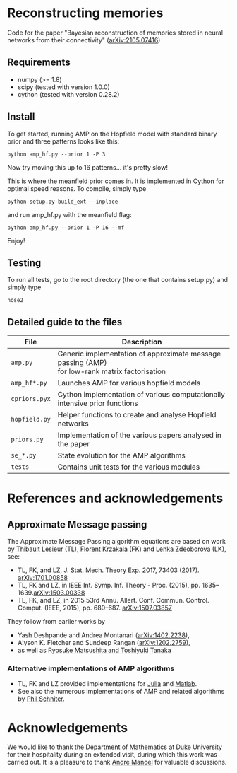 # Reconstructing memories

Code for the paper "Bayesian reconstruction of memories stored in neural
  networks from their connectivity" ([arXiv:2105.07416](https://arxiv.org/abs/2105.07416))

## Requirements

- numpy (>= 1.8)
- scipy (tested with version 1.0.0)
- cython (tested with version 0.28.2) 

## Install

To get started, running AMP on the Hopfield model with standard binary prior and
three patterns looks like this:
```
python amp_hf.py --prior 1 -P 3
```
Now try moving this up to 16 patterns... it's pretty slow!

This is where the meanfield prior comes in. It is implemented in Cython for optimal
speed reasons. To compile, simply type
```
python setup.py build_ext --inplace
```
and run amp_hf.py with the meanfield flag:
```
python amp_hf.py --prior 1 -P 16 --mf
```
Enjoy!

## Testing

To run all tests, go to the root directory (the one that contains setup.py) and
simply type

``` 
nose2
```

## Detailed guide to the files

| File                          | Description                                                                                                                                                    |
|-------------------------------|----------------------------------------------------------------------------------------------------------------------------------------------------------------|
| ```amp.py``` | Generic implementation of approximate message passing (AMP) <br/> for low-rank matrix factorisation                               |
| ```amp_hf*.py```                | Launches AMP for various hopfield models |
| ```cpriors.pyx```         | Cython implementation of various computationally intensive prior functions             |
| ```hopfield.py```       | Helper functions to create and analyse Hopfield networks |
| ```priors.py```           | Implementation of the various papers analysed in the paper |
| ```se_*.py```              | State evolution for the AMP algorithms |
| ```tests```             | Contains unit tests for the various modules |

# References and acknowledgements

## Approximate Message passing

The Approximate Message Passing algorithm equations are based on work by
[Thibault Lesieur] (TL), [Florent Krzakala] (FK) and [Lenka Zdeoborova] (LK),
see:

- TL, FK, and LZ, J. Stat. Mech. Theory Exp. 2017, 73403
  (2017). [arXiv:1701.00858](https://arxiv.org/abs/1701.00858)
- TL, FK and LZ, in IEEE Int. Symp. Inf. Theory - Proc. (2015),
  pp. 1635–1639.[arXiv:1503.00338](http://arxiv.org/abs/1503.00338)
- TL, FK, and LZ, in 2015 53rd
  Annu. Allert. Conf. Commun. Control. Comput. (IEEE, 2015), pp. 680–687.
  [arXiv:1507.03857](http://arxiv.org/abs/1507.03857)

They follow from earlier works by

- Yash Deshpande and Andrea Montanari ([arXiv:1402.2238](http://arxiv.org/abs/1402.2238)),
- Alyson K. Fletcher and Sundeep Rangan ([arXiv:1202.2759](http://arxiv.org/abs/1202.2759)),
- as well as [Ryosuke Matsushita and Toshiyuki
  Tanaka](http://papers.nips.cc/paper/5074-low-rank-matrix-reconstruction-and-clustering-via-approximate-message-passing)
  
### Alternative implementations of AMP algorithms

- TL, FK and LZ provided implementations for
  [Julia](https://github.com/krzakala/LowRAMP_julia) and
  [Matlab](https://github.com/krzakala/LowRAMP).
- See also the numerous implementations of AMP and related algorithms by [Phil
  Schniter](http://www2.ece.ohio-state.edu/~schniter/research.html).


# Acknowledgements

We would like to thank the Department of Mathematics at Duke University for
their hospitality during an extended visit, during which this work was carried
out. It is a pleasure to thank [Andre Manoel] for valuable discussions.

[Thibault Lesieur]: https://lesieurthibault.wordpress.com/
[Florent Krzakala]: http://www.krzakala.org/
[Lenka Zdeoborova]: http://artax.karlin.mff.cuni.cz/~zdebl9am/
[Romain Couillet]: http://romaincouillet.hebfree.org/
[Hafiz Tiomoko Ali]: http://www.laneas.com/hafiz-tiomoko-ali
[Andre Manoel]: http://ndrm.nl/


